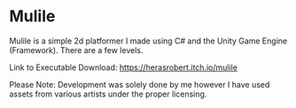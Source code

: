 # Mulile


Mulile is a simple 2d platformer I made using C# and the Unity Game Engine (Framework). There are a few levels.

Link to Executable Download: https://herasrobert.itch.io/mulile


Please Note: Development was solely done by me however I have used assets from various artists under the proper licensing.
